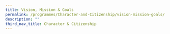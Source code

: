 ```yaml
---
title: Vision, Mission & Goals
permalink: /programmes/Character-and-Citizenship/vision-mission-goals/
description: ""
third_nav_title: Character & Citizenship
---
```


